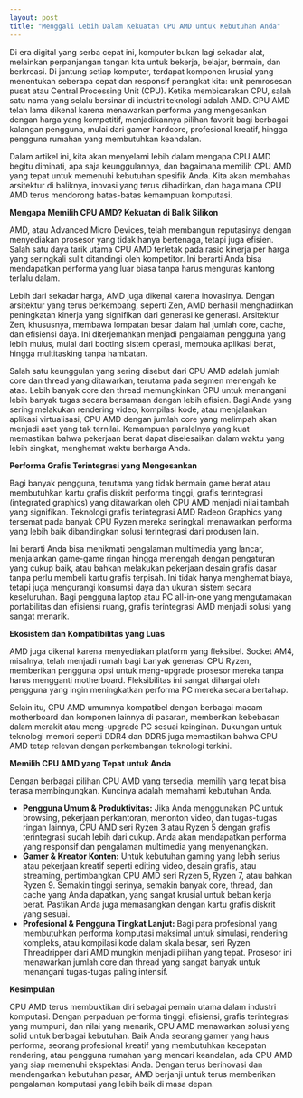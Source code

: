```yaml
---
layout: post
title: "Menggali Lebih Dalam Kekuatan CPU AMD untuk Kebutuhan Anda"
---
```


Di era digital yang serba cepat ini, komputer bukan lagi sekadar alat, melainkan perpanjangan tangan kita untuk bekerja, belajar, bermain, dan berkreasi. Di jantung setiap komputer, terdapat komponen krusial yang menentukan seberapa cepat dan responsif perangkat kita: unit pemrosesan pusat atau Central Processing Unit (CPU). Ketika membicarakan CPU, salah satu nama yang selalu bersinar di industri teknologi adalah AMD. CPU AMD telah lama dikenal karena menawarkan performa yang mengesankan dengan harga yang kompetitif, menjadikannya pilihan favorit bagi berbagai kalangan pengguna, mulai dari gamer hardcore, profesional kreatif, hingga pengguna rumahan yang membutuhkan keandalan.

Dalam artikel ini, kita akan menyelami lebih dalam mengapa CPU AMD begitu diminati, apa saja keunggulannya, dan bagaimana memilih CPU AMD yang tepat untuk memenuhi kebutuhan spesifik Anda. Kita akan membahas arsitektur di baliknya, inovasi yang terus dihadirkan, dan bagaimana CPU AMD terus mendorong batas-batas kemampuan komputasi.

**Mengapa Memilih CPU AMD? Kekuatan di Balik Silikon**

AMD, atau Advanced Micro Devices, telah membangun reputasinya dengan menyediakan prosesor yang tidak hanya bertenaga, tetapi juga efisien. Salah satu daya tarik utama CPU AMD terletak pada rasio kinerja per harga yang seringkali sulit ditandingi oleh kompetitor. Ini berarti Anda bisa mendapatkan performa yang luar biasa tanpa harus menguras kantong terlalu dalam.

Lebih dari sekadar harga, AMD juga dikenal karena inovasinya. Dengan arsitektur yang terus berkembang, seperti Zen, AMD berhasil menghadirkan peningkatan kinerja yang signifikan dari generasi ke generasi. Arsitektur Zen, khususnya, membawa lompatan besar dalam hal jumlah core, cache, dan efisiensi daya. Ini diterjemahkan menjadi pengalaman pengguna yang lebih mulus, mulai dari booting sistem operasi, membuka aplikasi berat, hingga multitasking tanpa hambatan.

Salah satu keunggulan yang sering disebut dari CPU AMD adalah jumlah core dan thread yang ditawarkan, terutama pada segmen menengah ke atas. Lebih banyak core dan thread memungkinkan CPU untuk menangani lebih banyak tugas secara bersamaan dengan lebih efisien. Bagi Anda yang sering melakukan rendering video, kompilasi kode, atau menjalankan aplikasi virtualisasi, CPU AMD dengan jumlah core yang melimpah akan menjadi aset yang tak ternilai. Kemampuan paralelnya yang kuat memastikan bahwa pekerjaan berat dapat diselesaikan dalam waktu yang lebih singkat, menghemat waktu berharga Anda.

**Performa Grafis Terintegrasi yang Mengesankan**

Bagi banyak pengguna, terutama yang tidak bermain game berat atau membutuhkan kartu grafis diskrit performa tinggi, grafis terintegrasi (integrated graphics) yang ditawarkan oleh CPU AMD menjadi nilai tambah yang signifikan. Teknologi grafis terintegrasi AMD Radeon Graphics yang tersemat pada banyak CPU Ryzen mereka seringkali menawarkan performa yang lebih baik dibandingkan solusi terintegrasi dari produsen lain.

Ini berarti Anda bisa menikmati pengalaman multimedia yang lancar, menjalankan game-game ringan hingga menengah dengan pengaturan yang cukup baik, atau bahkan melakukan pekerjaan desain grafis dasar tanpa perlu membeli kartu grafis terpisah. Ini tidak hanya menghemat biaya, tetapi juga mengurangi konsumsi daya dan ukuran sistem secara keseluruhan. Bagi pengguna laptop atau PC all-in-one yang mengutamakan portabilitas dan efisiensi ruang, grafis terintegrasi AMD menjadi solusi yang sangat menarik.

**Ekosistem dan Kompatibilitas yang Luas**

AMD juga dikenal karena menyediakan platform yang fleksibel. Socket AM4, misalnya, telah menjadi rumah bagi banyak generasi CPU Ryzen, memberikan pengguna opsi untuk meng-upgrade prosesor mereka tanpa harus mengganti motherboard. Fleksibilitas ini sangat dihargai oleh pengguna yang ingin meningkatkan performa PC mereka secara bertahap.

Selain itu, CPU AMD umumnya kompatibel dengan berbagai macam motherboard dan komponen lainnya di pasaran, memberikan kebebasan dalam merakit atau meng-upgrade PC sesuai keinginan. Dukungan untuk teknologi memori seperti DDR4 dan DDR5 juga memastikan bahwa CPU AMD tetap relevan dengan perkembangan teknologi terkini.

**Memilih CPU AMD yang Tepat untuk Anda**

Dengan berbagai pilihan CPU AMD yang tersedia, memilih yang tepat bisa terasa membingungkan. Kuncinya adalah memahami kebutuhan Anda.

*   **Pengguna Umum & Produktivitas:** Jika Anda menggunakan PC untuk browsing, pekerjaan perkantoran, menonton video, dan tugas-tugas ringan lainnya, CPU AMD seri Ryzen 3 atau Ryzen 5 dengan grafis terintegrasi sudah lebih dari cukup. Anda akan mendapatkan performa yang responsif dan pengalaman multimedia yang menyenangkan.
*   **Gamer & Kreator Konten:** Untuk kebutuhan gaming yang lebih serius atau pekerjaan kreatif seperti editing video, desain grafis, atau streaming, pertimbangkan CPU AMD seri Ryzen 5, Ryzen 7, atau bahkan Ryzen 9. Semakin tinggi serinya, semakin banyak core, thread, dan cache yang Anda dapatkan, yang sangat krusial untuk beban kerja berat. Pastikan Anda juga memasangkan dengan kartu grafis diskrit yang sesuai.
*   **Profesional & Pengguna Tingkat Lanjut:** Bagi para profesional yang membutuhkan performa komputasi maksimal untuk simulasi, rendering kompleks, atau kompilasi kode dalam skala besar, seri Ryzen Threadripper dari AMD mungkin menjadi pilihan yang tepat. Prosesor ini menawarkan jumlah core dan thread yang sangat banyak untuk menangani tugas-tugas paling intensif.

**Kesimpulan**

CPU AMD terus membuktikan diri sebagai pemain utama dalam industri komputasi. Dengan perpaduan performa tinggi, efisiensi, grafis terintegrasi yang mumpuni, dan nilai yang menarik, CPU AMD menawarkan solusi yang solid untuk berbagai kebutuhan. Baik Anda seorang gamer yang haus performa, seorang profesional kreatif yang membutuhkan kecepatan rendering, atau pengguna rumahan yang mencari keandalan, ada CPU AMD yang siap memenuhi ekspektasi Anda. Dengan terus berinovasi dan mendengarkan kebutuhan pasar, AMD berjanji untuk terus memberikan pengalaman komputasi yang lebih baik di masa depan.
